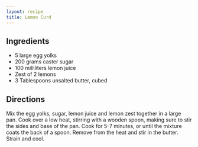 ```yaml
---
layout: recipe
title: Lemon Curd
---
```


## Ingredients

* 5 large egg yolks
* 200 grams caster sugar
* 100 milliliters lemon juice
* Zest of 2 lemons
* 3 Tablespoons unsalted butter, cubed

## Directions

Mix the egg yolks, sugar, lemon juice and lemon zest together in a large
pan. Cook over a low heat, stirring with a wooden spoon, making sure to
stir the sides and base of the pan. Cook for 5-7 minutes, or until the
mixture coats the back of a spoon. Remove from the heat and stir in the
butter. Strain and cool.
